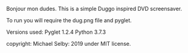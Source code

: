 Bonjour mon dudes. This is a simple Duggo inspired DVD screensaver.

To run you will require the dug.png file and  pyglet.


Versions used:
Pyglet 1.2.4
Python 3.7.3

copyright: Michael Selby: 2019 under MIT license.
